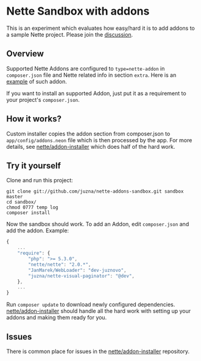 # Nette Sandbox with addons
This is an experiment which evaluates how easy/hard it is to add addons to a sample Nette project.
Please join the [discussion](http://forum.nette.org/cs/10875-nette-addons-konvence-a-architektura-aplikace).



## Overview
Supported Nette Addons are configured to `type=nette-addon` in `composer.json` file and Nette related info in section `extra`.
Here is an [example](https://github.com/juzna/kdyby-CurlExtension/blob/juznovo/composer.json) of such addon.


If you want to install an supported Addon, just put it as a requirement to your project's `composer.json`.


## How it works?
Custom installer copies the addon section from composer.json to `app/config/addons.neon` file which is then processed by the app.
For more details, see [nette/addon-installer](https://github.com/juzna/nette-addon-installer) which does half of the hard work.



## Try it yourself

Clone and run this project:

```
git clone git://github.com/juzna/nette-addons-sandbox.git sandbox master
cd sandbox/
chmod 0777 temp log
composer install
```

Now the sandbox should work. To add an Addon, edit `composer.json` and add the addon. Example:
```js
{
	...
	"require": {
		"php": ">= 5.3.0",
		"nette/nette": "2.0.*",
		"JanMarek/WebLoader": "dev-juznovo",
		"juzna/nette-visual-paginator": "@dev",
	},
	...
}
```

Run `composer update` to download newly configured dependencies. [nette/addon-installer](https://github.com/juzna/nette-addon-installer) should
 handle all the hard work with setting up your addons and making them ready for you.



## Issues
There is common place for issues in the [nette/addon-installer](https://github.com/juzna/nette-addon-installer/issues) repository.
